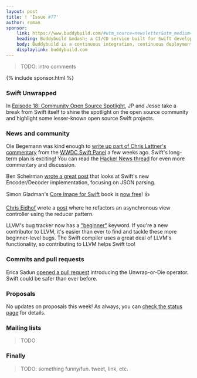 ```yaml
---
layout: post
title: ! 'Issue #77'
author: roman
sponsor:
    link: https://www.buddybuild.com/#utm_source=newsletter&utm_medium=email&utm_campaign=Swift_Weekly_0717
    heading: Buddybuild &mdash; a CI/CD service built for Swift developers
    body: Buddybuild is a continuous integration, continuous deployment and user feedback platform built specifically for mobile development teams. Buddybuild takes minutes to get setup, and automates the process of configuring a reliable and robust infrastructure for teams to build, test, and deploy their apps. [Thousands of companies](https://www.buddybuild.com/customers/), like Slack, Meetup and Mozilla trust buddybuild with their mobile development because it allows them to focus on what's important - building apps users love. **Start your free 3 week trial today, and stay focused on building apps users love.**
    displaylink: buddybuild.com
---
```


> TODO: intro comments

<!--excerpt-->

{% include sponsor.html %}

### Swift Unwrapped

In [Episode 18: Community Open Source Spotlight](https://spec.fm/podcasts/swift-unwrapped/72298), JP and Jesse take a break from Swift itself to shine the spotlight on the open source community and highlight some lesser-known open source Swift projects.

### News and community

Ole Begemann was kind enough to [write up part of Chris Lattner's commentary](https://oleb.net/blog/2017/06/chris-lattner-wwdc-swift-panel/) from the [WWDC Swift Panel](https://news.realm.io/news/wwdc-2017-swift-panel/) a few weeks ago. Swift's long-term plan is exciting! You can read the [Hacker News thread](https://news.ycombinator.com/item?id=14673059) for even more commentary and discussion.

Ben Scheirman [wrote a great post](http://benscheirman.com/2017/06/ultimate-guide-to-json-parsing-with-swift-4/) that looks at Swift's new Encoder/Decoder implementation, focusing on JSON parsing.

Simon Gladman's [Core Image for Swift](https://itunes.apple.com/gb/book/core-image-for-swift/id1073029980?mt=13) book is [now free](https://twitter.com/flexmonkey/status/881789384735039489)! 👍

[Chris Eidhof](https://twitter.com/chriseidhof) wrote a [post](http://chris.eidhof.nl/post/reducers/) where he refactors an asynchronous view controller using the reducer pattern.

LLVM's bug tracker now has a ["beginner"](http://lists.llvm.org/pipermail/llvm-dev/2017-June/114845.html) keyword. If you're a new contributor to LLVM, it's easier than ever to find and tackle these more beginner-level bugs. The Swift compiler uses a great deal of LLVM's functionality, so contributing to LLVM helps Swift too!

### Commits and pull requests

Erica Sadun [opened a pull request](https://github.com/apple/swift-evolution/pull/729) introducing the Unwrap-or-Die operator. Swift could be safer than ever before.

### Proposals

No updates on proposals this week! As always, you can [check the status page](https://apple.github.io/swift-evolution/) for details.

### Mailing lists

> TODO

### Finally

> TODO: something funny/fun. tweet, link, etc.

